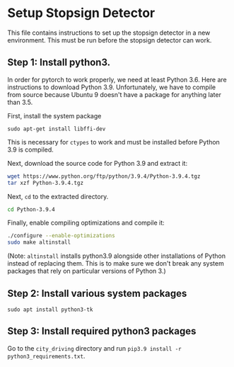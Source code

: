 # Setup Stopsign Detector
This file contains instructions to set up the stopsign detector in a new environment. This must be run before the stopsign detector can work.

## Step 1: Install python3.
In order for pytorch to work properly, we need at least Python 3.6. Here are instructions to download Python 3.9. Unfortunately,
we have to compile from source because Ubuntu 9 doesn't have a package for anything later than 3.5.

First, install the system package
```
sudo apt-get install libffi-dev
```

This is necessary for `ctypes` to work and must be installed before Python 3.9 is compiled.

Next, download the source code for Python 3.9 and extract it:
```sh
wget https://www.python.org/ftp/python/3.9.4/Python-3.9.4.tgz
tar xzf Python-3.9.4.tgz
```

Next, `cd` to the extracted directory.
```sh
cd Python-3.9.4
```

Finally, enable compiling optimizations and compile it:
```sh
./configure --enable-optimizations
sudo make altinstall
```
(Note: `altinstall` installs python3.9 alongside other installations of Python instead of replacing them. This is to make sure we don't break any system packages
that rely on particular versions of Python 3.)

## Step 2: Install various system packages
```
sudo apt install python3-tk
```

## Step 3: Install required python3 packages
Go to the `city_driving` directory and run `pip3.9 install -r python3_requirements.txt`.